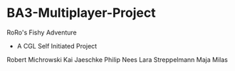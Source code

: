 # BA3-Multiplayer-Project
 RoRo's Fishy Adventure
 - A CGL Self Initiated Project
 
 Robert Michrowski
 Kai Jaeschke
 Philip Nees
 Lara Streppelmann
 Maja Milas
